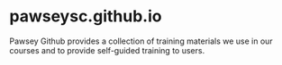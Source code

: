 # pawseysc.github.io

Pawsey Github provides a collection of training materials we use in our courses and to provide self-guided training to users.
